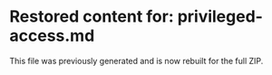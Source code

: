 # Restored content for: privileged-access.md

This file was previously generated and is now rebuilt for the full ZIP.